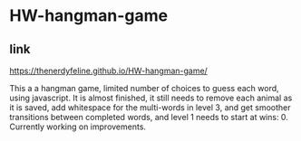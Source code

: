 # HW-hangman-game

## link

https://thenerdyfeline.github.io/HW-hangman-game/

This a a hangman game, limited number of choices to guess each word, using javascript.  It is almost finished, it still needs to remove each animal as it is saved, add whitespace for the multi-words in level 3, and get smoother transitions between completed words, and level 1 needs to start at wins: 0.  Currently working on improvements.
